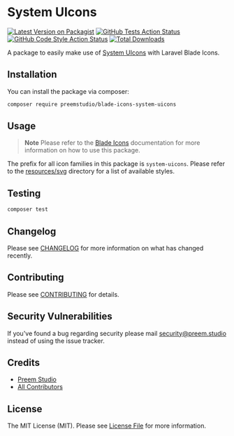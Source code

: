 # System UIcons

[![Latest Version on Packagist](https://img.shields.io/packagist/v/preemstudio/blade-icons-system-uicons.svg?style=flat-square)](https://packagist.org/packages/preemstudio/blade-icons-system-uicons)
[![GitHub Tests Action Status](https://img.shields.io/github/actions/workflow/status/preemstudio/blade-icons-system-uicons/run-tests.yml?branch=main&label=tests&style=flat-square)](https://github.com/PreemStudio/blade-icons-system-uicons/actions?query=workflow%3Arun-tests+branch%3Amain)
[![GitHub Code Style Action Status](https://img.shields.io/github/actions/workflow/status/preemstudio/blade-icons-system-uicons/fix-php-code-style-issues.yml?branch=main&label=code%20style&style=flat-square)](https://github.com/PreemStudio/blade-icons-system-uicons/actions?query=workflow%3A"Fix+PHP+code+style+issues"+branch%3Amain)
[![Total Downloads](https://img.shields.io/packagist/dt/preemstudio/blade-icons-system-uicons.svg?style=flat-square)](https://packagist.org/packages/preemstudio/blade-icons-system-uicons)

A package to easily make use of [System UIcons](https://github.com/CoreyGinnivan/system-uicons) with Laravel Blade Icons.

## Installation

You can install the package via composer:

```bash
composer require preemstudio/blade-icons-system-uicons
```

## Usage

> **Note**
> Please refer to the [Blade Icons](https://github.com/PreemStudio/blade-icons) documentation for more information on how to use this package.

The prefix for all icon families in this package is `system-uicons`. Please refer to the [resources/svg](/resources/svg) directory for a list of available styles.

## Testing

```bash
composer test
```

## Changelog

Please see [CHANGELOG](CHANGELOG.md) for more information on what has changed recently.

## Contributing

Please see [CONTRIBUTING](CONTRIBUTING.md) for details.

## Security Vulnerabilities

If you've found a bug regarding security please mail [security@preem.studio](mailto:security@preem.studio) instead of using the issue tracker.

## Credits

- [Preem Studio](https://github.com/PreemStudio)
- [All Contributors](../../contributors)

## License

The MIT License (MIT). Please see [License File](LICENSE.md) for more information.
